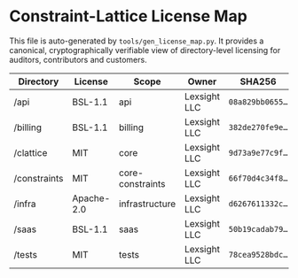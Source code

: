 # Constraint-Lattice License Map
This file is auto-generated by `tools/gen_license_map.py`.
It provides a canonical, cryptographically verifiable view of directory-level
licensing for auditors, contributors and customers.

| Directory | License | Scope | Owner | SHA256 |
|---|---|---|---|---|
| /api | BSL-1.1 | api | Lexsight LLC | `08a829bb0655…` |
| /billing | BSL-1.1 | billing | Lexsight LLC | `382de270fe9e…` |
| /clattice | MIT | core | Lexsight LLC | `9d73a9e77c9f…` |
| /constraints | MIT | core-constraints | Lexsight LLC | `66f70d4c34f8…` |
| /infra | Apache-2.0 | infrastructure | Lexsight LLC | `d6267611332c…` |
| /saas | BSL-1.1 | saas | Lexsight LLC | `50b19cadab79…` |
| /tests | MIT | tests | Lexsight LLC | `78cea9528bdc…` |

